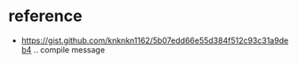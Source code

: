 
# reference

+ https://gist.github.com/knknkn1162/5b07edd66e55d384f512c93c31a9deb4 .. compile message

